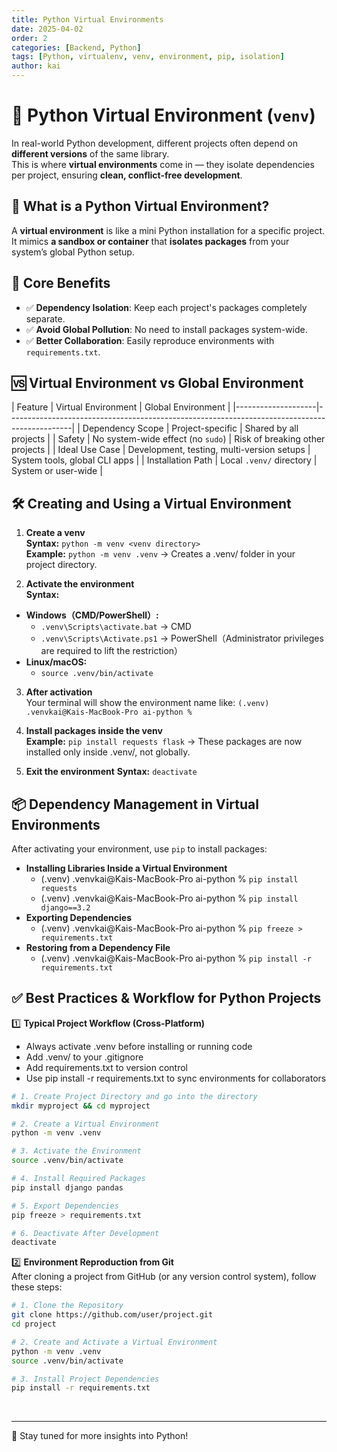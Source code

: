 ```yaml
---
title: Python Virtual Environments
date: 2025-04-02
order: 2
categories: [Backend, Python]
tags: [Python, virtualenv, venv, environment, pip, isolation]
author: kai
---
```


# 🚀 Python Virtual Environment (`venv`)
In real-world Python development, different projects often depend on **different versions** of the same library.  
This is where **virtual environments** come in — they isolate dependencies per project, ensuring **clean, conflict-free development**.

## 🧱 What is a Python Virtual Environment?

A **virtual environment** is like a mini Python installation for a specific project.  
It mimics **a sandbox or container** that **isolates packages** from your system’s global Python setup.


## 🎯 Core Benefits

- ✅ **Dependency Isolation**: Keep each project's packages completely separate.
- ✅ **Avoid Global Pollution**: No need to install packages system-wide.
- ✅ **Better Collaboration**: Easily reproduce environments with `requirements.txt`.


## 🆚 Virtual Environment vs Global Environment

| Feature            | Virtual Environment                         | Global Environment                             |
|--------------------|----------------------------------------------------------------------------------------------|
| Dependency Scope   | Project-specific                            | Shared by all projects                         |
| Safety             | No system-wide effect (no `sudo`)           | Risk of breaking other projects                |
| Ideal Use Case     | Development, testing, multi-version setups  | System tools, global CLI apps                  |
| Installation Path  | Local `.venv/` directory                    | System or user-wide                            |


## 🛠️ Creating and Using a Virtual Environment

1. **Create a venv**<br>
**Syntax:** `python -m venv <venv directory>` <br>
**Example:** `python -m venv .venv`  -> Creates a .venv/ folder in your project directory.


2. **Activate the environment**<br>
**Syntax:**
- **Windows（CMD/PowerShell）:** 
    - `.venv\Scripts\activate.bat` -> CMD
    - `.venv\Scripts\Activate.ps1` -> PowerShell（Administrator privileges are required to lift the restriction）
- **Linux/macOS:** 
    - `source .venv/bin/activate`


3. **After activation**<br>
Your terminal will show the environment name like: `(.venv) .venvkai@Kais-MacBook-Pro ai-python % `


4. **Install packages inside the venv**<br>
**Example:** `pip install requests flask` -> These packages are now installed only inside .venv/, not globally.


5. **Exit the environment**
**Syntax:** `deactivate`


## 📦 Dependency Management in Virtual Environments
After activating your environment, use `pip` to install packages:

- **Installing Libraries Inside a Virtual Environment**<br>
    - (.venv) .venvkai@Kais-MacBook-Pro ai-python % `pip install requests`
    - (.venv) .venvkai@Kais-MacBook-Pro ai-python % `pip install django==3.2`
- **Exporting Dependencies**
    - (.venv) .venvkai@Kais-MacBook-Pro ai-python % `pip freeze > requirements.txt`
- **Restoring from a Dependency File**
    - (.venv) .venvkai@Kais-MacBook-Pro ai-python % `pip install -r requirements.txt`

## ✅ Best Practices & Workflow for Python Projects
1️⃣ **Typical Project Workflow (Cross-Platform)**<br>
- Always activate .venv before installing or running code
- Add .venv/ to your .gitignore
- Add requirements.txt to version control
- Use pip install -r requirements.txt to sync environments for collaborators

```bash
# 1. Create Project Directory and go into the directory
mkdir myproject && cd myproject

# 2. Create a Virtual Environment
python -m venv .venv

# 3. Activate the Environment
source .venv/bin/activate

# 4. Install Required Packages
pip install django pandas

# 5. Export Dependencies
pip freeze > requirements.txt

# 6. Deactivate After Development
deactivate
```

2️⃣ **Environment Reproduction from Git**<br>
After cloning a project from GitHub (or any version control system), follow these steps:

```bash
# 1. Clone the Repository
git clone https://github.com/user/project.git
cd project

# 2. Create and Activate a Virtual Environment
python -m venv .venv
source .venv/bin/activate

# 3. Install Project Dependencies
pip install -r requirements.txt
```


<br>



---

🚀 Stay tuned for more insights into Python!